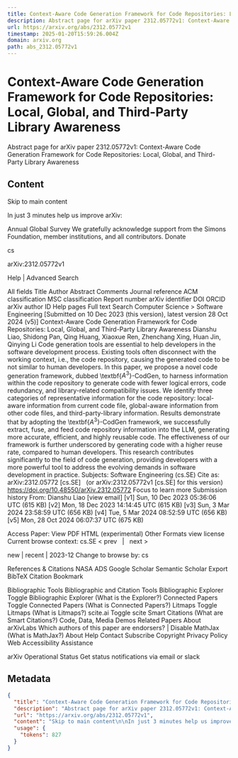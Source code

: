 ```yaml
---
title: Context-Aware Code Generation Framework for Code Repositories: Local, Global, and Third-Party Library Awareness
description: Abstract page for arXiv paper 2312.05772v1: Context-Aware Code Generation Framework for Code Repositories: Local, Global, and Third-Party Library Awareness
url: https://arxiv.org/abs/2312.05772v1
timestamp: 2025-01-20T15:59:26.004Z
domain: arxiv.org
path: abs_2312.05772v1
---
```


# Context-Aware Code Generation Framework for Code Repositories: Local, Global, and Third-Party Library Awareness


Abstract page for arXiv paper 2312.05772v1: Context-Aware Code Generation Framework for Code Repositories: Local, Global, and Third-Party Library Awareness


## Content

Skip to main content

In just 3 minutes help us improve arXiv:

Annual Global Survey
We gratefully acknowledge support from the Simons Foundation, member institutions, and all contributors.
Donate
>
cs
>
arXiv:2312.05772v1

Help | Advanced Search

All fields
Title
Author
Abstract
Comments
Journal reference
ACM classification
MSC classification
Report number
arXiv identifier
DOI
ORCID
arXiv author ID
Help pages
Full text
Search
Computer Science > Software Engineering
[Submitted on 10 Dec 2023 (this version), latest version 28 Oct 2024 (v5)]
Context-Aware Code Generation Framework for Code Repositories: Local, Global, and Third-Party Library Awareness
Dianshu Liao, Shidong Pan, Qing Huang, Xiaoxue Ren, Zhenchang Xing, Huan Jin, Qinying Li
Code generation tools are essential to help developers in the software development process. Existing tools often disconnect with the working context, i.e., the code repository, causing the generated code to be not similar to human developers. In this paper, we propose a novel code generation framework, dubbed \textbf{$A^3$}-CodGen, to harness information within the code repository to generate code with fewer logical errors, code redundancy, and library-related compatibility issues. We identify three categories of representative information for the code repository: local-aware information from current code file, global-aware information from other code files, and third-party-library information. Results demonstrate that by adopting the \textbf{$A^3$}-CodGen framework, we successfully extract, fuse, and feed code repository information into the LLM, generating more accurate, efficient, and highly reusable code. The effectiveness of our framework is further underscored by generating code with a higher reuse rate, compared to human developers. This research contributes significantly to the field of code generation, providing developers with a more powerful tool to address the evolving demands in software development in practice.
Subjects:	Software Engineering (cs.SE)
Cite as:	arXiv:2312.05772 [cs.SE]
 	(or arXiv:2312.05772v1 [cs.SE] for this version)
 	
https://doi.org/10.48550/arXiv.2312.05772
Focus to learn more
Submission history
From: Dianshu Liao [view email]
[v1] Sun, 10 Dec 2023 05:36:06 UTC (615 KB)
[v2] Mon, 18 Dec 2023 14:14:45 UTC (615 KB)
[v3] Sun, 3 Mar 2024 23:58:59 UTC (656 KB)
[v4] Tue, 5 Mar 2024 08:52:59 UTC (656 KB)
[v5] Mon, 28 Oct 2024 06:07:37 UTC (675 KB)

Access Paper:
View PDF
HTML (experimental)
Other Formats
view license
Current browse context:
cs.SE
< prev   |   next >

new | recent | 2023-12
Change to browse by:
cs

References & Citations
NASA ADS
Google Scholar
Semantic Scholar
Export BibTeX Citation
Bookmark
 
Bibliographic Tools
Bibliographic and Citation Tools
Bibliographic Explorer Toggle
Bibliographic Explorer (What is the Explorer?)
Connected Papers Toggle
Connected Papers (What is Connected Papers?)
Litmaps Toggle
Litmaps (What is Litmaps?)
scite.ai Toggle
scite Smart Citations (What are Smart Citations?)
Code, Data, Media
Demos
Related Papers
About arXivLabs
Which authors of this paper are endorsers? | Disable MathJax (What is MathJax?)
About
Help
Contact
Subscribe
Copyright
Privacy Policy
Web Accessibility Assistance

arXiv Operational Status 
Get status notifications via email or slack

## Metadata

```json
{
  "title": "Context-Aware Code Generation Framework for Code Repositories: Local, Global, and Third-Party Library Awareness",
  "description": "Abstract page for arXiv paper 2312.05772v1: Context-Aware Code Generation Framework for Code Repositories: Local, Global, and Third-Party Library Awareness",
  "url": "https://arxiv.org/abs/2312.05772v1",
  "content": "Skip to main content\n\nIn just 3 minutes help us improve arXiv:\n\nAnnual Global Survey\nWe gratefully acknowledge support from the Simons Foundation, member institutions, and all contributors.\nDonate\n>\ncs\n>\narXiv:2312.05772v1\n\nHelp | Advanced Search\n\nAll fields\nTitle\nAuthor\nAbstract\nComments\nJournal reference\nACM classification\nMSC classification\nReport number\narXiv identifier\nDOI\nORCID\narXiv author ID\nHelp pages\nFull text\nSearch\nComputer Science > Software Engineering\n[Submitted on 10 Dec 2023 (this version), latest version 28 Oct 2024 (v5)]\nContext-Aware Code Generation Framework for Code Repositories: Local, Global, and Third-Party Library Awareness\nDianshu Liao, Shidong Pan, Qing Huang, Xiaoxue Ren, Zhenchang Xing, Huan Jin, Qinying Li\nCode generation tools are essential to help developers in the software development process. Existing tools often disconnect with the working context, i.e., the code repository, causing the generated code to be not similar to human developers. In this paper, we propose a novel code generation framework, dubbed \\textbf{$A^3$}-CodGen, to harness information within the code repository to generate code with fewer logical errors, code redundancy, and library-related compatibility issues. We identify three categories of representative information for the code repository: local-aware information from current code file, global-aware information from other code files, and third-party-library information. Results demonstrate that by adopting the \\textbf{$A^3$}-CodGen framework, we successfully extract, fuse, and feed code repository information into the LLM, generating more accurate, efficient, and highly reusable code. The effectiveness of our framework is further underscored by generating code with a higher reuse rate, compared to human developers. This research contributes significantly to the field of code generation, providing developers with a more powerful tool to address the evolving demands in software development in practice.\nSubjects:\tSoftware Engineering (cs.SE)\nCite as:\tarXiv:2312.05772 [cs.SE]\n \t(or arXiv:2312.05772v1 [cs.SE] for this version)\n \t\nhttps://doi.org/10.48550/arXiv.2312.05772\nFocus to learn more\nSubmission history\nFrom: Dianshu Liao [view email]\n[v1] Sun, 10 Dec 2023 05:36:06 UTC (615 KB)\n[v2] Mon, 18 Dec 2023 14:14:45 UTC (615 KB)\n[v3] Sun, 3 Mar 2024 23:58:59 UTC (656 KB)\n[v4] Tue, 5 Mar 2024 08:52:59 UTC (656 KB)\n[v5] Mon, 28 Oct 2024 06:07:37 UTC (675 KB)\n\nAccess Paper:\nView PDF\nHTML (experimental)\nOther Formats\nview license\nCurrent browse context:\ncs.SE\n< prev   |   next >\n\nnew | recent | 2023-12\nChange to browse by:\ncs\n\nReferences & Citations\nNASA ADS\nGoogle Scholar\nSemantic Scholar\nExport BibTeX Citation\nBookmark\n \nBibliographic Tools\nBibliographic and Citation Tools\nBibliographic Explorer Toggle\nBibliographic Explorer (What is the Explorer?)\nConnected Papers Toggle\nConnected Papers (What is Connected Papers?)\nLitmaps Toggle\nLitmaps (What is Litmaps?)\nscite.ai Toggle\nscite Smart Citations (What are Smart Citations?)\nCode, Data, Media\nDemos\nRelated Papers\nAbout arXivLabs\nWhich authors of this paper are endorsers? | Disable MathJax (What is MathJax?)\nAbout\nHelp\nContact\nSubscribe\nCopyright\nPrivacy Policy\nWeb Accessibility Assistance\n\narXiv Operational Status \nGet status notifications via email or slack",
  "usage": {
    "tokens": 827
  }
}
```
